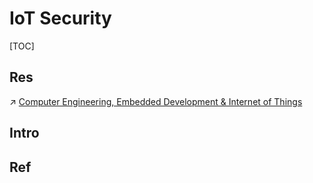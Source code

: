 # IoT Security

[TOC]



## Res
↗ [Computer Engineering, Embedded Development & Internet of Things](../../../Computer%20Engineering,%20Embedded%20Development%20&%20Internet%20of%20Things/Computer%20Engineering,%20Embedded%20Development%20&%20Internet%20of%20Things.md)



## Intro


## Ref


